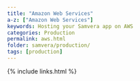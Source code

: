 ```yaml
---
title: "Amazon Web Services"
a-z: ["Amazon Web Services"]
keywords: Hosting your Samvera app on AWS
categories: Production
permalink: aws.html
folder: samvera/production/
tags: [production]
---
```


{% include links.html %}
